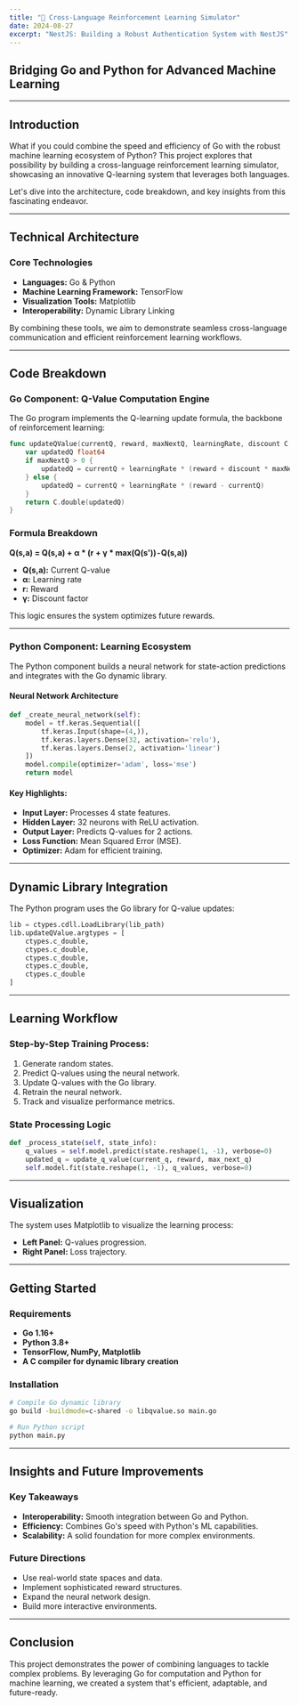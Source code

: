 ```yaml
---
title: "🤖 Cross-Language Reinforcement Learning Simulator"
date: 2024-08-27
excerpt: "NestJS: Building a Robust Authentication System with NestJS"
---
```


## Bridging Go and Python for Advanced Machine Learning

---

## Introduction
What if you could combine the speed and efficiency of Go with the robust machine learning ecosystem of Python? This project explores that possibility by building a cross-language reinforcement learning simulator, showcasing an innovative Q-learning system that leverages both languages.

Let's dive into the architecture, code breakdown, and key insights from this fascinating endeavor.

---

## Technical Architecture
### Core Technologies
- **Languages:** Go & Python
- **Machine Learning Framework:** TensorFlow
- **Visualization Tools:** Matplotlib
- **Interoperability:** Dynamic Library Linking

By combining these tools, we aim to demonstrate seamless cross-language communication and efficient reinforcement learning workflows.

---

## Code Breakdown

### Go Component: Q-Value Computation Engine
The Go program implements the Q-learning update formula, the backbone of reinforcement learning:

```go
func updateQValue(currentQ, reward, maxNextQ, learningRate, discount C.double) C.double {
    var updatedQ float64
    if maxNextQ > 0 {
        updatedQ = currentQ + learningRate * (reward + discount * maxNextQ - currentQ)
    } else {
        updatedQ = currentQ + learningRate * (reward - currentQ)
    }
    return C.double(updatedQ)
}
```

### Formula Breakdown
**Q(s,a) = Q(s,a) + α * (r + γ * max(Q(s')) - Q(s,a))**

- **Q(s,a):** Current Q-value
- **α:** Learning rate
- **r:** Reward
- **γ:** Discount factor

This logic ensures the system optimizes future rewards.

---

### Python Component: Learning Ecosystem
The Python component builds a neural network for state-action predictions and integrates with the Go dynamic library.

#### Neural Network Architecture
```python
def _create_neural_network(self):
    model = tf.keras.Sequential([
        tf.keras.Input(shape=(4,)),
        tf.keras.layers.Dense(32, activation='relu'),
        tf.keras.layers.Dense(2, activation='linear')
    ])
    model.compile(optimizer='adam', loss='mse')
    return model
```

#### Key Highlights:
- **Input Layer:** Processes 4 state features.
- **Hidden Layer:** 32 neurons with ReLU activation.
- **Output Layer:** Predicts Q-values for 2 actions.
- **Loss Function:** Mean Squared Error (MSE).
- **Optimizer:** Adam for efficient training.

---

## Dynamic Library Integration
The Python program uses the Go library for Q-value updates:

```python
lib = ctypes.cdll.LoadLibrary(lib_path)
lib.updateQValue.argtypes = [
    ctypes.c_double,
    ctypes.c_double,
    ctypes.c_double,
    ctypes.c_double,
    ctypes.c_double
]
```

---

## Learning Workflow
### Step-by-Step Training Process:
1. Generate random states.
2. Predict Q-values using the neural network.
3. Update Q-values with the Go library.
4. Retrain the neural network.
5. Track and visualize performance metrics.

### State Processing Logic
```python
def _process_state(self, state_info):
    q_values = self.model.predict(state.reshape(1, -1), verbose=0)
    updated_q = update_q_value(current_q, reward, max_next_q)
    self.model.fit(state.reshape(1, -1), q_values, verbose=0)
```

---

## Visualization
The system uses Matplotlib to visualize the learning process:
- **Left Panel:** Q-values progression.
- **Right Panel:** Loss trajectory.

---

## Getting Started
### Requirements
- **Go 1.16+**
- **Python 3.8+**
- **TensorFlow, NumPy, Matplotlib**
- **A C compiler for dynamic library creation**

### Installation
```sh
# Compile Go dynamic library
go build -buildmode=c-shared -o libqvalue.so main.go

# Run Python script
python main.py
```

---

## Insights and Future Improvements
### Key Takeaways
- **Interoperability:** Smooth integration between Go and Python.
- **Efficiency:** Combines Go's speed with Python's ML capabilities.
- **Scalability:** A solid foundation for more complex environments.

### Future Directions
- Use real-world state spaces and data.
- Implement sophisticated reward structures.
- Expand the neural network design.
- Build more interactive environments.

---

## Conclusion
This project demonstrates the power of combining languages to tackle complex problems. By leveraging Go for computation and Python for machine learning, we created a system that's efficient, adaptable, and future-ready.



